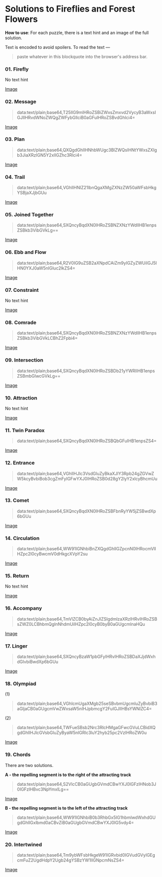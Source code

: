 # Solutions to Fireflies and Forest Flowers

**How to use**: For each puzzle, there is a text hint and an image of the full solution.

Text is encoded to avoid spoilers. To read the text —
> paste whatever in this blockquote into the browser's address bar.

### 01. Firefly
No text hint

[Image](img/01.png?raw=1)

### 02. Message
> data:text/plain;base64,T25lIG9mIHRoZSBiZWxsZmxvd2VycyB3aWxsIGJlIHRvdWNoZWQgZWFybGllciB0aGFuIHRoZSBvdGhlci4=

[Image](img/02.png?raw=1)

### 03. Plan
> data:text/plain;base64,QXQgdGhlIHNhbWUgc3BlZWQsIHNtYWxsZXIgb3JiaXRzIGN5Y2xlIGZhc3Rlci4=

[Image](img/03.png?raw=1)

### 04. Trail
> data:text/plain;base64,VGhlIHNlZ21lbnQgaXMgZXNzZW50aWFsbHkgYSBjaXJjbGUu

[Image](img/04.png?raw=1)

### 05. Joined Together
> data:text/plain;base64,SXQncyBqdXN0IHRoZSBNZXNzYWdlIHB1enpsZSBkb3VibGVkLg==

[Image](img/05.png?raw=1)

### 06. Ebb and Flow
> data:text/plain;base64,R2V0IG9uZSB2aXNpdCAiZm9yIGZyZWUiIGJ5IHN0YXJ0aW5nIGluc2lkZS4=

[Image](img/06.png?raw=1)

### 07. Constraint
No text hint

[Image](img/07.png?raw=1)

### 08. Comrade
> data:text/plain;base64,SXQncyBqdXN0IHRoZSBNZXNzYWdlIHB1enpsZSBkb3VibGVkLCBhZ2Fpbi4=

[Image](img/08.png?raw=1)

### 09. Intersection
> data:text/plain;base64,SXQncyBqdXN0IHRoZSBDb21yYWRlIHB1enpsZSBmbGlwcGVkLg==

[Image](img/09.png?raw=1)

### 10. Attraction
No text hint

[Image](img/10.png?raw=1)

### 11. Twin Paradox
> data:text/plain;base64,SXQncyBqdXN0IHRoZSBQbGFuIHB1enpsZS4=

[Image](img/11.png?raw=1)

### 12. Entrance
> data:text/plain;base64,VGhlIHJlc3VsdGluZyBkaXJlY3Rpb24gZGVwZW5kcyBvbiBob3cgZmFyIGFwYXJ0IHRoZSB0d28gY2lyY2xlcyBhcmUu

[Image](img/12.png?raw=1)

### 13. Comet
> data:text/plain;base64,SXQncyBqdXN0IHRoZSBFbnRyYW5jZSBwdXp6bGUu

[Image](img/13.png?raw=1)

### 14. Circulation
> data:text/plain;base64,WW91IGNhbiBnZXQgdGhlIGZpcnN0IHRocmVlIHZpc2l0cyBwcmV0dHkgcXVpY2su

[Image](img/14.png?raw=1)

### 15. Return
No text hint

[Image](img/15.png?raw=1)

### 16. Accompany
> data:text/plain;base64,TmVlZCB0byAiZnJlZSIgdmlzaXRzIHRvIHRoZSBsZWZ0LCBhbmQgInNhdmUiIHZpc2l0cyB0byB0aGUgcmlnaHQu

[Image](img/16.png?raw=1)

### 17. Linger
> data:text/plain;base64,SXQncyBzaW1pbGFyIHRvIHRoZSBDaXJjdWxhdGlvbiBwdXp6bGUu

[Image](img/17.png?raw=1)

### 18. Olympiad
(1)
> data:text/plain;base64,VGhlcmUgaXMgb25seSBvbmUgcmluZyBvbiB3aGljaCB0aGUgcmVwZWxsaW5nIHJpbmcgY2FuIGJlIHBsYWNlZC4=

(2)
> data:text/plain;base64,TWFueSBsb2Nrc3RlcHMgaGFwcGVuLCBidXQgdGhlIHJlcGVsbGluZyByaW5nIGRlc3luY2hyb25pc2VzIHRoZW0u

[Image](img/18.png?raw=1)

### 19. Chords
There are two solutions.

**A - the repelling segment is to the right of the attracting track**
> data:text/plain;base64,S2VlcCB0aGUgbGVmdCBwYXJ0IGFzIHNob3J0IGFzIHBvc3NpYmxlLg==

[Image](img/19a.png?raw=1)

**B - the repelling segment is to the left of the attracting track**
> data:text/plain;base64,WW91IGNhbiB0b3RhbGx5IG1hbmlwdWxhdGUgdGhlIGxlbmd0aCBvZiB0aGUgbGVmdCBwYXJ0IG5vdy4=

[Image](img/19b.png?raw=1)

### 20. Intertwined
> data:text/plain;base64,Tm9ybWFsbHkgeW91IGRvbid0IGVudGVyIGEgcmFuZ2UgdHdpY2Ugb24gYSBzYW1lIGNpcmNsZS4=

[Image](img/20.png?raw=1)
